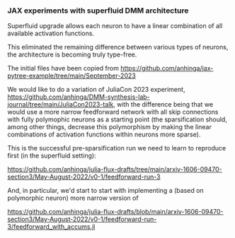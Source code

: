 ### JAX experiments with superfluid DMM architecture

Superfluid upgrade allows each neuron to have a linear combination of all available activation functions.

This eliminated the remaining difference between various types of neurons, the architecture is becoming truly type-free.

The initial files have been copied from https://github.com/anhinga/jax-pytree-example/tree/main/September-2023

We would like to do a variation of JuliaCon 2023 experiment, https://github.com/anhinga/DMM-synthesis-lab-journal/tree/main/JuliaCon2023-talk,
with the difference being that we would use a more narrow feedforward network with all skip connections
with fully polymophic neurons as a starting point (the sparsification should, among other things,
decrease this polymorphism by making the linear combinations of activation functions within neurons
more sparse).

This is the successful pre-sparsification run we need to learn to reproduce first (in the superfluid setting):

https://github.com/anhinga/julia-flux-drafts/tree/main/arxiv-1606-09470-section3/May-August-2022/v0-1/feedforward-run-3

And, in particular, we'd start to start with implementing a (based on polymorphic neuron) more narrow version of

https://github.com/anhinga/julia-flux-drafts/blob/main/arxiv-1606-09470-section3/May-August-2022/v0-1/feedforward-run-3/feedforward_with_accums.jl
